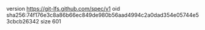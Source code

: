 version https://git-lfs.github.com/spec/v1
oid sha256:74f176e3c8a86b66ec849de980b56aad4994c2a0dad354e05744e53cbcb26342
size 601

